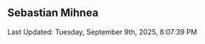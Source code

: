 <h2>Sebastian Mihnea</h2>

<!--RECENT_ACTIVITY:start-->
<!--RECENT_ACTIVITY:end-->
<!--RECENT_ACTIVITY:last_update-->
Last Updated: Tuesday, September 9th, 2025, 8:07:39 PM
<!--RECENT_ACTIVITY:last_update_end-->

<!---LOL-STATS-START-HERE--->
<!---LOL-STATS-END-HERE--->
